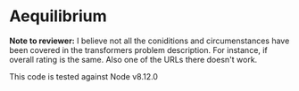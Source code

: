 # Aequilibrium

**Note to reviewer:** I believe not all the coniditions and circumenstances have been covered in the transformers problem description. 
For instance, if overall rating is the same.
Also one of the URLs there doesn't work.

This code is tested against Node v8.12.0

